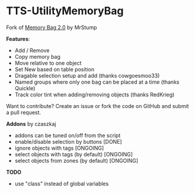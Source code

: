 # TTS-UtilityMemoryBag
Fork of [Memory Bag 2.0](https://steamcommunity.com/sharedfiles/filedetails/?id=953770080) by MrStump

**Features**:
* Add / Remove
* Copy memory bag
* Move relative to one object
* Set New based on table position
* Dragable selection setup and add (thanks cowgoesmoo33)
* Named groups where only one bag can be placed at a time (thanks Quickle)
* Track color tint when adding/removing objects (thanks RedKrieg)

Want to contribute? Create an issue or fork the code on GitHub and submit a pull request.

**Addons** by czaszkaj
* addons can be tuned on/off from the script
* enable/disable selection by buttons [DONE]
* ignore objects with tags [ONGOING]
* select objects with tags (by default) [ONGOING]
* select objects from zones (by default) [ONGOING]

**TODO**
* use "class" instead of global variables